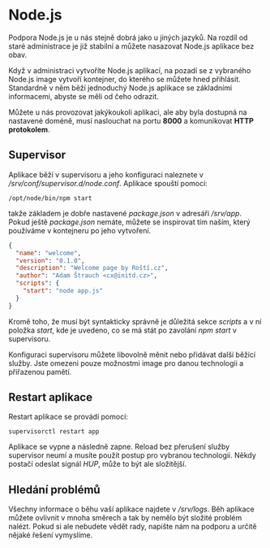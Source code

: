 # Node.js

Podpora Node.js je u nás stejně dobrá jako u jiných jazyků. Na rozdíl od staré administrace je již stabilní a můžete nasazovat Node.js aplikace bez obav.

Když v administraci vytvoříte Node.js aplikací, na pozadí se z vybraného Node.js image vytvoří kontejner, do kterého se můžete hned přihlásit. Standardně v něm běží jednoduchý Node.js aplikace se základními informacemi, abyste se měli od čeho odrazit.

Můžete u nás provozovat jakýkoukoli aplikaci, ale aby byla dostupná na nastavené doméně, musí naslouchat na portu **8000** a komunikovat **HTTP protokolem**.

## Supervisor

Aplikace běží v supervisoru a jeho konfiguraci naleznete v */srv/conf/supervisor.d/node.conf*. Aplikace spouští pomocí:

```shell
/opt/node/bin/npm start
```

takže základem je dobře nastavené *package.json* v adresáři */srv/app*. Pokud ještě *package.json* nemáte, můžete se inspirovat tím naším, který používáme v kontejneru po jeho vytvoření.

```json
{
  "name": "welcome",
  "version": "0.1.0",
  "description": "Welcome page by Roští.cz",
  "author": "Adam Štrauch <cx@initd.cz>",
  "scripts": {
    "start": "node app.js"
  }
}
```

Kromě toho, že musí být syntakticky správně je důležitá sekce *scripts* a v ní položka *start*, kde je uvedeno, co se má stát po zavolání *npm start* v supervisoru.

Konfiguraci supervisoru můžete libovolně měnit nebo přidávat další běžící služby. Jste omezeni pouze možnostmi image pro danou technologii a přiřazenou pamětí.

## Restart aplikace

Restart aplikace se provádí pomocí:

```shell
supervisorctl restart app
```

Aplikace se vypne a následně zapne. Reload bez přerušení služby supervisor neumí a musíte použít postup pro vybranou technologii. Někdy postačí odeslat signál *HUP*, může to být ale složitější.

## Hledání problémů

Všechny informace o běhu vaší aplikace najdete v */srv/logs*. Běh aplikace můžete ovlivnit v mnoha směrech a tak by nemělo být složité problém nalézt. Pokud si ale nebudete vědět rady, napište nám na podporu a určitě nějaké řešení vymyslíme.
